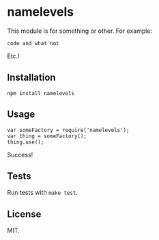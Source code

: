 namelevels
==================

This module is for something or other. For example:

    code and what not

Etc.!

Installation
------------

    npm install namelevels

Usage
-----

    var someFactory = require('namelevels');
    var thing = someFactory();
    thing.use();

Success!

Tests
-----

Run tests with `make test`.

License
-------

MIT.

